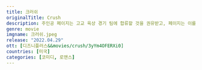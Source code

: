 ```yaml
---
title: 크러쉬
originalTitle: Crush
description: 주인공 페이지는 고교 육상 경기 팀에 합류할 것을 권유받고, 페이지는 이를 오랫동안 짝사랑하던 가브리엘라와 이어질 기회로 삼는다. 하지만 곧 예상 밖의 인물에게 빠져드는 자신을 발견하고, 진정한 사랑이 무엇인지 알게 된다.
genre: movie
imgname: 크러쉬.jpeg
release: "2022.04.29"
ott: [디즈니플러스&&movies/crush/3yYm4OFERXi0]
countries: [미국]
categories: [코미디, 로맨스]
---
```

